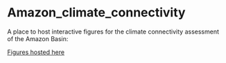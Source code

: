 # Amazon_climate_connectivity
A place to host interactive figures for the climate connectivity assessment of the Amazon Basin:

[Figures hosted here](https://osa-conservation.github.io/Amazon_climate_connectivity/)
